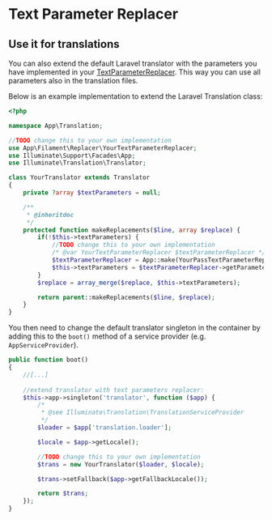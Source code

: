 # Text Parameter Replacer

## Use it for translations

You can also extend the default Laravel translator with the parameters you have implemented in your 
[TextParameterReplacer](..%2Fsrc%2FReplacer%2FTextParameterReplacer.php). This way you can use all parameters also in 
the translation files.

Below is an example implementation to extend the Laravel Translation class:

```php
<?php

namespace App\Translation;

//TODO change this to your own implementation
use App\Filament\Replacer\YourTextParameterReplacer;
use Illuminate\Support\Facades\App;
use Illuminate\Translation\Translator;

class YourTranslator extends Translator
{
    private ?array $textParameters = null;

    /**
     * @inheritdoc 
     */
    protected function makeReplacements($line, array $replace) {
        if(!$this->textParameters) {
            //TODO change this to your own implementation
            /* @var YourTextParameterReplacer $textParameterReplacer */
            $textParameterReplacer = App::make(YourPassTextParameterReplacer::class);
            $this->textParameters = $textParameterReplacer->getParameters();
        }
        $replace = array_merge($replace, $this->textParameters);

        return parent::makeReplacements($line, $replace);
    }
}
```

You then need to change the default translator singleton in the container by adding this to the `boot()` method of a 
service provider (e.g. `AppServiceProvider`).

```php 
public function boot()
{
    //[...]
 
    //extend translator with text parameters replacer:
    $this->app->singleton('translator', function ($app) {
        /*
         * @see Illuminate\Translation\TranslationServiceProvider
         */
        $loader = $app['translation.loader'];

        $locale = $app->getLocale();

        //TODO change this to your own implementation
        $trans = new YourTranslator($loader, $locale);

        $trans->setFallback($app->getFallbackLocale());

        return $trans;
    });
}
```
